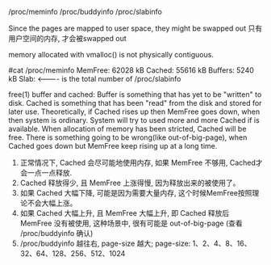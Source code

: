 /proc/meminfo
/proc/buddyinfo
/proc/slabinfo

Since the pages are mapped to user space, they might be swapped out
只有用户空间的内存, 才会被swapped out

memory allocated with vmalloc() is not physically contiguous.

#cat /proc/meminfo
MemFree:           62028 kB
Cached:            55616 kB
Buffers:            5240 kB
Slab:              <---- is the total number of /proc/slabinfo

free(1) buffer and cached:
Buffer is something that has yet to be "written" to disk. 
Cached is something that has been "read" from the disk and stored for later use.
Theoretically, if Cached rises up then MemFree goes down, when then system is ordinary.
System will try to used more and more Cached if is available.
When allocation of memory has been stricted, Cached will be free.
There is something going to be wrong(like out-of-big-page), when Cached goes down but MemFree keep rising up at a long time.

1. 正常情况下, Cached 会尽可能地使用内存, 如果 MemFree 不够用, Cached才会一点一点释放.
2. Cached 释放得少, 且 MemFree 上涨得慢, 因为释放出来的被使用了。
3. 如果 Cached 大幅下降, 可能是因为需要大量内存, 这个时候MemFree按照理论不会大幅上涨。
4. 如果 Cached 大幅上升, 且 MemFree 大幅上升, 即 Cached 释放后 MemFree 没有被使用, 这种场景中, 很有可能是 out-of-big-page (查看 /proc/buddyinfo 确认)
5. /proc/buddyinfo 越往右, page-size 越大;
page-size: 1、2、4、8、16、32、64、128、256、512、1024




